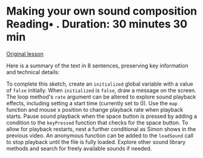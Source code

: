# Making your own sound composition Reading• . Duration: 30 minutes 30 min

[Original lesson](https://www.coursera.org/learn/uol-introduction-to-programming-2/supplement/DRu7H/making-your-own-sound-composition)

Here is a summary of the text in 8 sentences, preserving key information and technical details:

To complete this sketch, create an `initialized` global variable with a value of `false` initially. When `initialized` is `false`, draw a message on the screen. The loop method's `rate` argument can be altered to explore sound playback effects, including setting a start time (currently set to 0). Use the `map` function and mouse x position to change playback rate when playback starts. Pause sound playback when the space button is pressed by adding a condition to the `keyPressed` function that checks for the space button. To allow for playback restarts, nest a further conditional as Simon shows in the previous video. An anonymous function can be added to the `loadSound` call to stop playback until the file is fully loaded. Explore other sound library methods and search for freely available sounds if needed.


